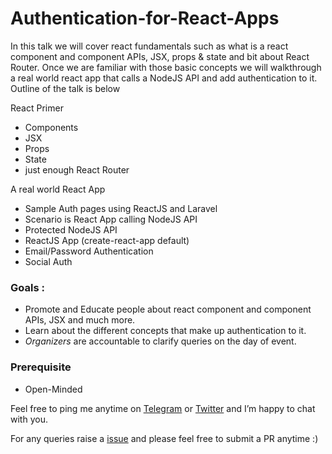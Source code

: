 # Authentication-for-React-Apps

In this talk we will cover react fundamentals such as what is a react component and component APIs, JSX, props & state and bit about React Router. Once we are familiar with those basic concepts we will walkthrough a real world react app that calls a NodeJS API and add authentication to it. Outline of the talk is below

React Primer

* Components
* JSX
* Props
* State
* just enough React Router

A real world React App

* Sample Auth pages using ReactJS and Laravel
* Scenario is React App calling NodeJS API
* Protected NodeJS API
* ReactJS App (create-react-app default)
* Email/Password Authentication
* Social Auth

### Goals : 

* Promote and Educate people about react component and component APIs, JSX and much more. 
* Learn about the different concepts that make up authentication to it. 
* *Organizers* are accountable to clarify queries on the day of event. 

### Prerequisite 

* Open-Minded 

Feel free to ping me anytime on [Telegram](http://telegram.me/rowdymehul) or [Twitter](http://twitter.com/rowdymehul) and I’m happy to chat with you.

For any queries raise a [issue](https://github.com/rowdymehul/Authentication-for-React-Apps/issues) and please feel free to submit a PR anytime :)
